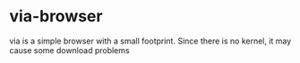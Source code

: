 # via-browser
via is a simple browser with a small footprint. Since there is no kernel, it may cause some download problems
